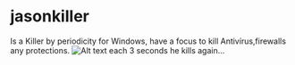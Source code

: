 # jasonkiller
Is a Killer by periodicity for Windows, have a focus to kill Antivírus,firewalls any protections. 
![Alt text](http://media0.giphy.com/media/10E4z4dZQf4qiI/giphy.gif)
each 3 seconds he kills again...
